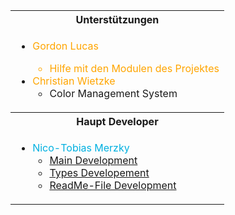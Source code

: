 <div align="center">
<table style="">
<tr>
<th>Unterstützungen</th>
</tr>
<tr>
<td>

- <font color="orange">Gordon Lucas
  - Hilfe mit den Modulen des Projektes
- Christian Wietzke</font>
  - Color Management System


</td>
</tr>
<tr>
<th>Haupt Developer</th>
</tr>
<td>

- <font color="kingblue">Nico-Tobias Merzky</font>
  - <a href="src/Main.kt">Main Development</a>
  - <a href="src/Types.kt">Types Developement</a>
  - <a href="README.md">ReadMe-File Development</a>

</td>
</table>
</div>